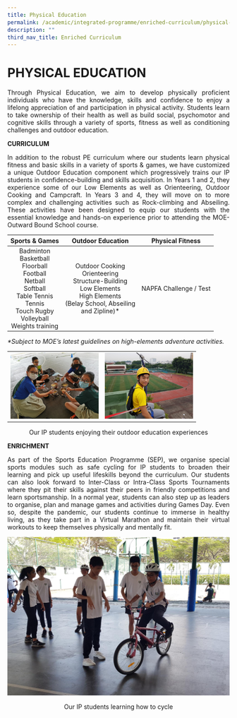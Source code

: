 ```yaml
---
title: Physical Education
permalink: /academic/integrated-programme/enriched-curriculum/physical-education/
description: ""
third_nav_title: Enriched Curriculum
---
```

# PHYSICAL EDUCATION

<p style="text-align: justify;">Through Physical Education, we aim to develop physically proficient individuals who have the knowledge, skills and confidence to enjoy a lifelong appreciation of and participation in physical activity. Students learn to take ownership of their health as well as build social, psychomotor and cognitive skills through a variety of sports, fitness as well as conditioning challenges and outdoor education.</p>

**CURRICULUM**

<p style="text-align: justify;">In addition to the robust PE curriculum where our students learn physical fitness and basic skills in a variety of sports & games, we have customized a unique Outdoor Education component which progressively trains our IP students in confidence-building and skills acquisition. In Years 1 and 2, they experience some of our Low Elements as well as Orienteering, Outdoor Cooking and Campcraft. In Years 3 and 4, they will move on to more complex and challenging activities such as Rock-climbing and Abseiling. These activities have been designed to equip our students with the essential knowledge and hands-on experience prior to attending the MOE-Outward Bound School course.</p>

|     Sports & Games      |    Outdoor Education       |    Physical Fitness    |
|:----------------:|:---------:|:---------------:|
| Badminton<br>Basketball<br>Floorball<br>Football<br>Netball<br>Softball<br>Table Tennis<br>Tennis<br>Touch Rugby<br>Volleyball<br>Weights training | Outdoor Cooking<br>Orienteering<br>Structure-Building<br>Low Elements<br>High Elements<br>(Belay School, Abseiling<br>and Zipline)\*<br> | NAPFA Challenge / Test |

_\*Subject to MOE’s latest guidelines on high-elements adventure activities._

|   |   |
|:-:|:-:|
|  <img src="/images/Academic/Enriched%20Curriculum/Physical%20Education/IP%20PE_Outdoor%20Cooking.jpg" style="width:200px">     |  <img src="/images/Academic/Enriched%20Curriculum/Physical%20Education/IP4_Zipline.jpg" style="width:200px"> |

<center>Our IP students enjoying their outdoor education experiences</center>


**ENRICHMENT**

<p style="text-align: justify;">As part of the Sports Education Programme (SEP), we organise special sports modules such as safe cycling for IP students to broaden their learning and pick up useful lifeskills beyond the curriculum. Our students can also look forward to Inter-Class or Intra-Class Sports Tournaments where they pit their skills against their peers in friendly competitions and learn sportsmanship. In a normal year, students can also step up as leaders to organise, plan and manage games and activities during Games Day. Even so, despite the pandemic, our students continue to immerse in healthy living, as they take part in a Virtual Marathon and maintain their virtual workouts to keep themselves physically and mentally fit.</p>

![](/images/Academic/Enriched%20Curriculum/Physical%20Education/IP%20SEP%20-%20Cycling.jpg)

<center>Our IP students learning how to cycle</center>

